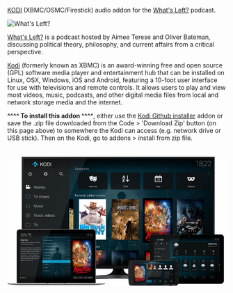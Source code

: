 <a href="https://kodi.tv">KODI<a> (XBMC/OSMC/Firestick) audio addon for the <a href="https://podcasts.apple.com/us/podcast/whats-left/id1454736929">What's Left?</a> podcast.<br>

<img src="https://i1.sndcdn.com/avatars-000589746015-s85f1y-original.jpg" width="500" height="500" alt="What's Left?"><br>

<a href="https://podcasts.apple.com/us/podcast/whats-left/id1454736929">What's Left?</a> is a podcast hosted by Aimee Terese and Oliver Bateman, discussing political theory, philosophy, and current affairs from a critical perspective.<br>

<a href="https://www.kodi.tv">Kodi</a> (formerly known as XBMC) is an award-winning free and open source (GPL) software media player and entertainment hub that can be installed on Linux, OSX, Windows, iOS and Android, featuring a 10-foot user interface for use with televisions and remote controls. It allows users to play and view most videos, music, podcasts, and other digital media files from local and network storage media and the internet.<br>

<b>^^^^ To install this addon ^^^^</b>, either use the <a href="https://www.tvaddons.co/github-browser-kodi/">Kodi Github installer</a> addon or save the .zip file downloaded from the Code > 'Download Zip' button (on this page above) to somewhere the Kodi can access (e.g. network drive or USB stick). Then on the Kodi, go to addons > install from zip file.<br>

<br><a href="https://www.kodi.tv"><img src="https://github.com/leopheard/Audio-Podcasts/blob/master/resources/media/about--devices.jpg?raw=true">
